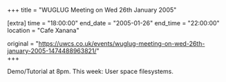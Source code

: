 +++
title = "WUGLUG Meeting on Wed 26th January 2005"

[extra]
time = "18:00:00"
end_date = "2005-01-26"
end_time = "22:00:00"
location = "Cafe Xanana"

original = "https://uwcs.co.uk/events/wuglug-meeting-on-wed-26th-january-2005-1474488963821/"    
+++

Demo/Tutorial at 8pm. This week: User space filesystems.

